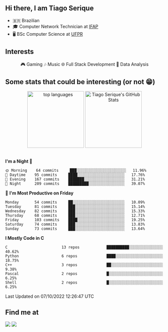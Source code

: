 
<h2> Hi there, I am Tiago Serique</h2>

<div>
	<ul>
		<li>🇧🇷 Brazilian</li>
		<li>🎓 Computer Network Technician at <a href="https://www.ifap.edu.br/">IFAP</a></li>
		<li>🖥️ BSc Computer Science at <a href="https://www.ufpr.br/portalufpr/">UFPR</a></li>
	</ul>
</div>


<h2>Interests</h2>

<div align="center">
	🎮 Gaming 🎶 Music 🌐 Full Stack Development 🎲 Data Analysis
</div>


<h2>Some stats that could be interesting (or not 😁)</h2>

<div align="center">
	<img height="180em" src="https://github-readme-stats.vercel.app/api/top-langs/?layout=compact&theme=tokyonight&username=tiagoserique&langs_count=10&hide=makefile&exclude_repo=vim-mods" alt="top languages">
	<img height="180em" src="https://github-readme-stats.vercel.app/api?username=tiagoserique&count_private=true&show_icons=true&theme=tokyonight&include_all_commits=true" alt="Tiago Serique's GitHub Stats">
</div> 

<br>

<!--START_SECTION:waka-->
**I'm a Night 🦉** 

```text
🌞 Morning    64 commits     ███░░░░░░░░░░░░░░░░░░░░░░   11.96% 
🌆 Daytime    95 commits     ████░░░░░░░░░░░░░░░░░░░░░   17.76% 
🌃 Evening    167 commits    ███████░░░░░░░░░░░░░░░░░░   31.21% 
🌙 Night      209 commits    █████████░░░░░░░░░░░░░░░░   39.07%

```
📅 **I'm Most Productive on Friday** 

```text
Monday       54 commits     ██░░░░░░░░░░░░░░░░░░░░░░░   10.09% 
Tuesday      81 commits     ███░░░░░░░░░░░░░░░░░░░░░░   15.14% 
Wednesday    82 commits     ███░░░░░░░░░░░░░░░░░░░░░░   15.33% 
Thursday     68 commits     ███░░░░░░░░░░░░░░░░░░░░░░   12.71% 
Friday       103 commits    ████░░░░░░░░░░░░░░░░░░░░░   19.25% 
Saturday     74 commits     ███░░░░░░░░░░░░░░░░░░░░░░   13.83% 
Sunday       73 commits     ███░░░░░░░░░░░░░░░░░░░░░░   13.64%

```


**I Mostly Code in C** 

```text
C                        13 repos            ██████████░░░░░░░░░░░░░░░   40.62% 
Python                   6 repos             ████░░░░░░░░░░░░░░░░░░░░░   18.75% 
C++                      3 repos             ██░░░░░░░░░░░░░░░░░░░░░░░   9.38% 
Pascal                   2 repos             █░░░░░░░░░░░░░░░░░░░░░░░░   6.25% 
Shell                    2 repos             █░░░░░░░░░░░░░░░░░░░░░░░░   6.25%

```



 Last Updated on 07/10/2022 12:26:47 UTC
<!--END_SECTION:waka-->



<h2>Find me at</h2>

<div>
	<a href="https://www.linkedin.com/in/tiago-serique"><img src="https://img.shields.io/badge/LinkedIn-0077B5?style=for-the-badge&logo=linkedin&logoColor=white"></a>
	<a href="https://www.instagram.com/tecseit/"><img src="https://img.shields.io/badge/Instagram-E4405F?style=for-the-badge&logo=instagram&logoColor=white"></a>
</div>
